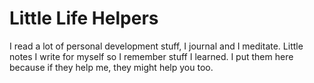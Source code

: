 # Little Life Helpers

I read a lot of personal development stuff, I journal and I meditate. 
Little notes I write for myself so I remember stuff I learned.
I put them here because if they help me, they might help you too.
